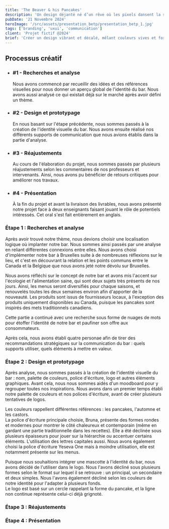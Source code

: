 ```yaml
---
title: 'The Beaver & his Pancakes'
description: 'Un design déjanté né d’un rêve où les pixels dansent la salsa. Une explosion de couleurs et de formes qui promet une expérience visuelle aussi surprenante qu’un chat en costume de super-héros. Pour les amateurs d’inattendu !'
pubDate: '21 Novembre 2024'
heroImage: '/src/assets/presentation_betp/presentation_betp_1.jpg'
tags: ['branding', 'uxui', 'communication']
client: 'Projet fictif @2024'
brief: 'Créer un design vibrant et décalé, mêlant couleurs vives et formes ludiques pour surprendre le spectateur. S’adressant aux amateurs de créativité audacieuse, le projet vise à casser les conventions visuelles avec une identité complète incluant logos et illustrations, dans un style fun et inattendu.'
---
```


<article class="flex flex-col w-full py-7 px-10 gap-5 text-clrWhite bg-secondaryNeutral rounded-xl">
    <h2 class="font-cormorantInfant text-3xl">Processus créatif</h2>
    <ul class="grid grid-cols-1 gap-4 lg:gap-0 lg:grid-cols-4 w-full">
        <li class="flex flex-col lg:px-5 gap-2 lg:gap-1">
            <h3 class="text-lg">#1 - Recherches et analyse</h3>
            <p>Nous avons commencé par recueillir des idées et des références visuelles pour nous donner un aperçu global de l'identité du bar. Nous avons aussi analysé ce qui existait déjà sur le marché après avoir défini un thème.</p>
        </li>
        <li class="flex flex-col lg:px-5 gap-2 lg:gap-1">
            <h3 class="text-lg">#2 - Design et prototypage</h3>
            <p>En nous basant sur l'étape précédente, nous sommes passés à la création de l'identité visuelle du bar. Nous avons ensuite réalisé nos différents supports de communication que nous avions établis dans la partie d'analyse.</p>
        </li>
        <li class="flex flex-col lg:px-5 gap-2 lg:gap-1">
            <h3 class="text-lg">#3 - Réajustements</h3>
            <p>Au cours de l'élaboration du projet, nous sommes passés par plusieurs réajustements selon les commentaires de nos professeurs et intervenants. Ainsi, nous avons pu bénéficier de retours critiques pour améliorer nos travaux.</p>
        </li>
        <li class="flex flex-col lg:px-5 gap-2 lg:gap-1">
            <h3 class="text-lg">#4 - Présentation</h3>
            <p>À la fin du projet et avant la livraison des livrables, nous avons présenté notre projet face à deux enseignants faisant jouant le rôle de potentiels intéressés. Cet oral s'est fait entièrement en anglais.</p>
        </li>
    </ul>
</article>

### **Étape 1 : Recherches et analyse**
Après avoir trouvé notre thème, nous devions choisir une localisation logique où implanter notre bar. Nous sommes ainsi passés par une analyse en reliant différentes connexions entre elles. Nous avons choisi d'implémenter notre bar à Bruxelles suite à de nombreuses réflexions sur le lieu, et c'est en découvrant la relation et les points communs entre le Canada et la Belgique que nous avons jeté notre dévolu sur Bruxelles.

Nous avons réfléchi sur le concept de notre bar et avons mis l'accent sur l'écologie et l'alimentation saine, qui sont deux sujets très présents de nos jours. Ainsi, les menus seront diversifiés pour chaque saisons, et renouvelés toutes les deux semaines environ afin d'apporter de la nouveauté. Les produits sont issus de fournisseurs locaux, à l'exception des produits uniquement disponibles au Canada, puisque les pancakes sont inspirés des mets traditionnels canadiens.

Cette partie a continué avec une recherche sous forme de nuages de mots pour étoffer l'identité de notre bar et paufiner son offre aux consommateurs.

Après cela, nous avons établi quatre personae afin de tirer des recommandations stratégiques sur la communication du bar : quels supports utiliser, quels éléments à mettre en valeur.

### **Étape 2 : Design et prototypage**
Après analyse, nous sommes passés à la création de l'identité visuelle du bar : nom, palette de couleurs, police d'écriture, logo et autres éléments graphiques. Avant cela, nous nous sommes aidés d'un moodboard pour y regrouper toutes nos inspirations.
Nous avons dans un premier temps établi notre palette de couleurs et nos polices d'écriture, avant de créer plusieurs tentatives de logos.

Les couleurs rappellent différentes références : les pancakes, l'automne et les castors.\
La police d'écriture principale choisie, Bruna, présente des formes rondes et modernes pour montrer le côté chaleureux et contemporain (même en gardant une partie traditionnelle dans les recettes). Elle a été déclinée sous plusieurs épaisseurs pour jouer sur la hiérarchie ou accentuer certains éléments. L'utilisation des lettres capitales aussi. Nous avons également choisi la police d'écriture Yeseva One mais à moindre utilisation, elle est notamment présente sur les menus.

Puisque nous souhaitions intégrer une mascotte à l'identité du bar, nous avons décidé de l'utiliser dans le logo. Nous l'avons décliné sous plusieurs formes selon le format sur lequel il se retrouve : un principal, un secondaire et deux simples. Nous l'avons également décliné selon les couleurs de notre identité pour l'adapter à plusieurs fonds.\
Le logo est basé sur un cercle rappelant la forme du pancake, et la ligne non continue représente celui-ci déjà grignoté.


### **Étape 3 : Réajustements**


### **Étape 4 : Présentation**
